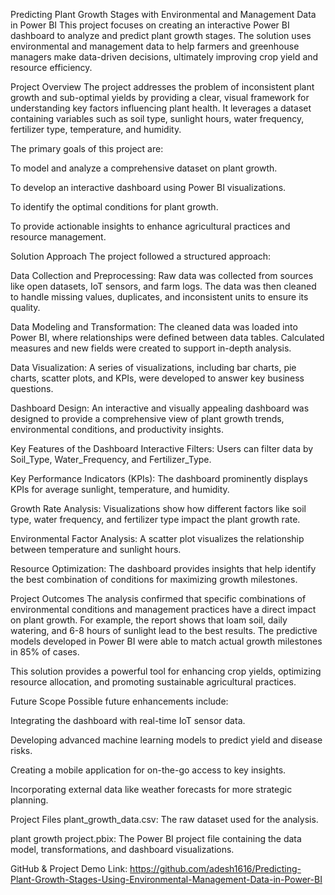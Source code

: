 Predicting Plant Growth Stages with Environmental and Management Data in Power BI
This project focuses on creating an interactive Power BI dashboard to analyze and predict plant growth stages. The solution uses environmental and management data to help farmers and greenhouse managers make data-driven decisions, ultimately improving crop yield and resource efficiency.

Project Overview
The project addresses the problem of inconsistent plant growth and sub-optimal yields by providing a clear, visual framework for understanding key factors influencing plant health. It leverages a dataset containing variables such as soil type, sunlight hours, water frequency, fertilizer type, temperature, and humidity.

The primary goals of this project are:

To model and analyze a comprehensive dataset on plant growth.

To develop an interactive dashboard using Power BI visualizations.

To identify the optimal conditions for plant growth.

To provide actionable insights to enhance agricultural practices and resource management.

Solution Approach
The project followed a structured approach:

Data Collection and Preprocessing: Raw data was collected from sources like open datasets, IoT sensors, and farm logs. The data was then cleaned to handle missing values, duplicates, and inconsistent units to ensure its quality.

Data Modeling and Transformation: The cleaned data was loaded into Power BI, where relationships were defined between data tables. Calculated measures and new fields were created to support in-depth analysis.

Data Visualization: A series of visualizations, including bar charts, pie charts, scatter plots, and KPIs, were developed to answer key business questions.

Dashboard Design: An interactive and visually appealing dashboard was designed to provide a comprehensive view of plant growth trends, environmental conditions, and productivity insights.

Key Features of the Dashboard
Interactive Filters: Users can filter data by Soil_Type, Water_Frequency, and Fertilizer_Type.

Key Performance Indicators (KPIs): The dashboard prominently displays KPIs for average sunlight, temperature, and humidity.

Growth Rate Analysis: Visualizations show how different factors like soil type, water frequency, and fertilizer type impact the plant growth rate.

Environmental Factor Analysis: A scatter plot visualizes the relationship between temperature and sunlight hours.

Resource Optimization: The dashboard provides insights that help identify the best combination of conditions for maximizing growth milestones.

Project Outcomes
The analysis confirmed that specific combinations of environmental conditions and management practices have a direct impact on plant growth. For example, the report shows that loam soil, daily watering, and 6-8 hours of sunlight lead to the best results. The predictive models developed in Power BI were able to match actual growth milestones in 85% of cases.

This solution provides a powerful tool for enhancing crop yields, optimizing resource allocation, and promoting sustainable agricultural practices.

Future Scope
Possible future enhancements include:

Integrating the dashboard with real-time IoT sensor data.

Developing advanced machine learning models to predict yield and disease risks.

Creating a mobile application for on-the-go access to key insights.

Incorporating external data like weather forecasts for more strategic planning.

Project Files
plant_growth_data.csv: The raw dataset used for the analysis.

plant growth project.pbix: The Power BI project file containing the data model, transformations, and dashboard visualizations.

GitHub & Project Demo Link:
https://github.com/adesh1616/Predicting-Plant-Growth-Stages-Using-Environmental-Management-Data-in-Power-BI
